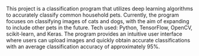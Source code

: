 This project is a classification program that utilizes deep learning algorithms to accurately classify common household pets. Currently, the program focuses on classifying images of cats and dogs, with the aim of expanding to include other pets in the future.
Tech used: Python, TensorFlow, OpenCV, scikit-learn, and Keras.
The program provides an intuitive user interface where users can upload images and quickly obtain accurate classifications with an average classification accuracy of approximately 95%.
